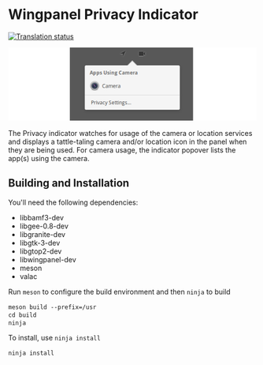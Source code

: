 # Wingpanel Privacy Indicator
[![Translation status](https://l10n.elementary.io/widgets/wingpanel/-/wingpanel-indicator-privacy/svg-badge.svg)](https://l10n.elementary.io/engage/wingpanel/?utm_source=widget)

![Screenshot](data/screenshot.png)

The Privacy indicator watches for usage of the camera or location services and displays a tattle-taling camera and/or location icon in the panel when they are being used. For camera usage, the indicator popover lists the app(s) using the camera.

## Building and Installation

You'll need the following dependencies:

* libbamf3-dev
* libgee-0.8-dev
* libgranite-dev
* libgtk-3-dev
* libgtop2-dev
* libwingpanel-dev
* meson
* valac

Run `meson` to configure the build environment and then `ninja` to build

    meson build --prefix=/usr
    cd build
    ninja

To install, use `ninja install`

    ninja install
